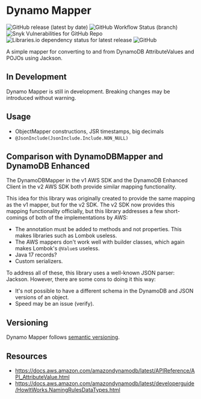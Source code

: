 # Dynamo Mapper

![GitHub release (latest by date)](https://img.shields.io/github/v/release/autonomouslogic/dynamo-mapper)
![GitHub Workflow Status (branch)](https://img.shields.io/github/workflow/status/autonomouslogic/dynamo-mapper/Test/main)
![Snyk Vulnerabilities for GitHub Repo](https://img.shields.io/snyk/vulnerabilities/github/autonomouslogic/dynamo-mapper?style=flat-square)
![Libraries.io dependency status for latest release](https://img.shields.io/librariesio/release/maven/com.autonomouslogic.dynamomapper:dynamo-mapper)
![GitHub](https://img.shields.io/github/license/autonomouslogic/dynamo-mapper)

A simple mapper for converting to and from DynamoDB AttributeValues and POJOs using Jackson.

## In Development
Dynamo Mapper is still in development. Breaking changes may be introduced without warning.

## Usage
* ObjectMapper constructions, JSR timestamps, big decimals
* `@JsonInclude(JsonInclude.Include.NON_NULL)`

## Comparison with DynamoDBMapper and DynamoDB Enhanced
The DynamoDBMapper in the v1 AWS SDK and the DynamoDB Enhanced Client in the v2 AWS SDK both provide similar mapping
functionality.

This idea for this library was originally created to provide the same mapping as the v1 mapper, but for the v2 SDK.
The v2 SDK now provides this mapping functionality officially, but this library addresses a few short-comings of both
of the implementations by AWS:

* The annotation must be added to methods and not properties. This makes libraries such as Lombok useless.
* The AWS mappers don't work well with builder classes, which again makes Lombok's `@Value`s useless.
* Java 17 records?
* Custom serializers.

To address all of these, this library uses a well-known JSON parser: Jackson.
However, there are some cons to doing it this way:

* It's not possible to have a different schema in the DynamoDB and JSON versions of an object.
* Speed may be an issue (verify).

## Versioning
Dynamo Mapper follows [semantic versioning](https://semver.org/).

## Resources
* https://docs.aws.amazon.com/amazondynamodb/latest/APIReference/API_AttributeValue.html
* https://docs.aws.amazon.com/amazondynamodb/latest/developerguide/HowItWorks.NamingRulesDataTypes.html
